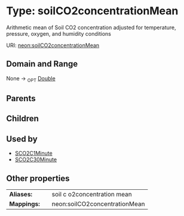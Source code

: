 
# Type: soilCO2concentrationMean


Arithmetic mean of Soil CO2 concentration adjusted for temperature, pressure, oxygen, and humidity conditions

URI: [neon:soilCO2concentrationMean](https://data.neonscience.org/soilCO2concentrationMean)


## Domain and Range

None ->  <sub>OPT</sub> [Double](types/Double.md)

## Parents


## Children


## Used by

 * [SCO2C1Minute](SCO2C1Minute.md)
 * [SCO2C30Minute](SCO2C30Minute.md)

## Other properties

|  |  |  |
| --- | --- | --- |
| **Aliases:** | | soil c o2concentration mean |
| **Mappings:** | | neon:soilCO2concentrationMean |


